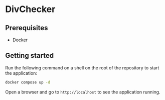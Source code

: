 # DivChecker

## Prerequisites

- Docker

## Getting started

Run the following command on a shell on the root of the repository to start the application:

```bash
docker compose up -d
```

Open a browser and go to `http://localhost` to see the application running.
